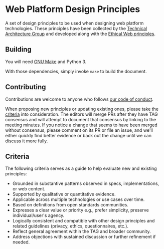 # Web Platform Design Principles

A set of design principles to be used when designing web platform technologies. These principles have been collected by the [Technical Architecture Group](https://www.w3.org/2001/tag/) and developed along with the [Ethical Web principles](https://github.com/w3ctag/ethical-web-principles/).


## Building

You will need [GNU Make](https://www.gnu.org/software/make/) and Python 3.

With those dependencies, simply invoke `make` to build the document.


## Contributing

Contributions are welcome to anyone who follows [our code of conduct](https://www.w3.org/Consortium/cepc/).

When proposing new principles or updating existing ones, please take the [criteria](#criteria) into consideration.
The editors will merge PRs after they have TAG consensus and will attempt to document that consensus
by linking to the meeting minutes. If you notice a change that seems to have been merged without
consensus, please comment on its PR or file an issue, and we'll either quickly find better evidence
or back out the change until we can discuss it more fully.


## Criteria

The following criteria serves as a guide to help evaluate new and existing principles:

* Grounded in substantive patterns observed in specs, implementations, or web content.
* Supported by qualitative or quantitative evidence.
* Applicable across multiple technologies or use cases over time.
* Based on definitions from open standards communities.
* Expresses a clear value or priority e.g., prefer simplicity, preserve individual/user's agency.
* Logically consistent and compatible with other design principles and related guidelines (privacy, ethics, questionnaires, etc.).
* Reflect general agreement within the TAG and broader community.
* Address objections with sustained discussion or further refinement if needed.
